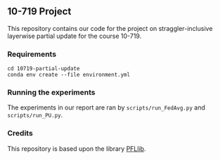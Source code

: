 ## 10-719 Project
This repository contains our code for the project on straggler-inclusive layerwise partial update for the course 10-719. 

### Requirements
```
cd 10719-partial-update
conda env create --file environment.yml
```
### Running the experiments
The experiments in our report are ran by `scripts/run_FedAvg.py` and `scripts/run_PU.py`.


### Credits
This repository is based upon the library [PFLlib](https://zenodo.org/records/7780776).